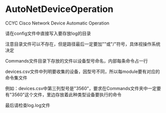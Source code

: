 # AutoNetDeviceOperation
CCYC Cisco Network Device Automatic Operation

请在config文件中直接写入要存放log的目录

注意目录文件可以不存在，但是路径最后一定要加"\"或"/"符号，具体视操作系统决定

Commands文件目录下存放的文件以设备型号命名，内部每条命令占一行

devices.csv文件中列明要收集的设备，因型号不同，所以每module要有对应的命令集文件

例如：devices.csv中第三列型号是"3560"，要求在Commands文件夹中一定要有"3560"这个文件，里边存放着此种类型设备要执行的命令

最后请检查log.log文件

